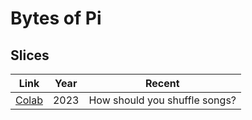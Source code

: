 # Bytes of Pi

## Slices

|Link|Year|Recent|
|---|---|---|
|[Colab](https://colab.research.google.com/drive/1W9b9GvFsosAi8B9gXkMpLFeqCa75EkNa#scrollTo=7EBY3DBhPSBx)|2023|How should you shuffle songs?|

